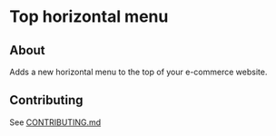 # Top horizontal menu

## About

Adds a new horizontal menu to the top of your e-commerce website.

## Contributing

See [CONTRIBUTING.md](CONTRIBUTING.md)
